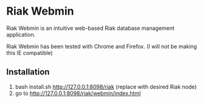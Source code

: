 Riak Webmin
===========

Riak Webmin is an intuitive web-based Riak database management application.

Riak Webmin has been tested with Chrome and Firefox. (I will not be making this IE compatible)

Installation
------------

1. bash install.sh http://127.0.0.1:8098/riak (replace with desired Riak node) 
2. go to http://127.0.0.1:8098/riak/webmin/index.html
